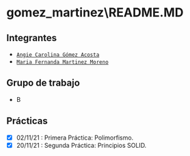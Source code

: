 # gomez_martinez\README.MD

## Integrantes

- [`Angie Carolina Gómez Acosta`](https://github.com/angiecgomez) 
- [`Maria Fernanda Martinez Moreno`](https://github.com/Fernanda-Martinez)

## Grupo de trabajo
- B

## Prácticas

-  [x] 02/11/21 : Primera Práctica: Polimorfismo.
-  [x] 20/11/21 : Segunda Práctica: Principios SOLID.